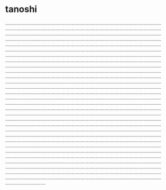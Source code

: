 # tanoshi
........................................................................................................................................................................................................................................................................................................................................................................................................................................................................................................................................................................................................................................................................................................................................................................................................................................................................................................................................................................................................................................................................................................................................................................................................................................................................................................................................................................................................................................................................................................................................................................................................................................................................................................................................................................................................................................................................................................................................................................................................................................................................................................................................................................................................................................................................................................................................................................................................................................................................................................................................................................................................................................................................................................................................................................................................................................................................................................................................................................................................................................................................................................................................................................................................................................................................................................................................................................................................................................................................................................................................................................................................................................................................................................................................................................................................................................................................................................